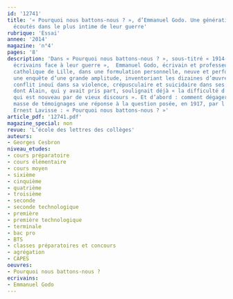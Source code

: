 ```yaml
---
id: '12741'
title: '« Pourquoi nous battons-nous ? », d’Emmanuel Godo. Une génération d’écrivains
  écoutés dans le plus intime de leur guerre'
rubrique: 'Essai'
annee: '2014'
magazine: 'n°4'
pages: '8'
description: 'Dans « Pourquoi nous battons-nous ? », sous-titré « 1914-1918 : les
  écrivains face à leur guerre »,  Emmanuel Godo, écrivain et professeur à l’Institut
  catholique de Lille, dans une formulation personnelle, neuve et performante, mène
  une enquête d’une grande amplitude, inventoriant les dizaines d’œuvres nées d’un
  conflit inouï dans sa violence, crépusculaire et suicidaire dans ses conséquences,
  dont Alain, qui y avait pris part, soulignait déjà « la difficulté d’en dire ce
  qui est nouveau par de vieux discours ». Et d’abord : comment dégager d’une telle
  masse de témoignages une réponse à la question posée, en 1917, par l’historien combattant
  Ernest Lavisse : « Pourquoi nous battons-nous ? »'
article_pdf: '12741.pdf'
magazine_special: non
revue: 'L’école des lettres des collèges'
auteurs:
- Georges Cesbron
niveau_etudes:
- cours préparatoire
- cours élémentaire
- cours moyen
- sixième
- cinquième
- quatrième
- troisième
- seconde
- seconde technologique
- première
- première technologique
- terminale
- bac pro
- BTS
- classes préparatoires et concours
- agrégation
- CAPES
oeuvres:
- Pourquoi nous battons-nous ?
ecrivains:
- Emmanuel Godo
---
```

